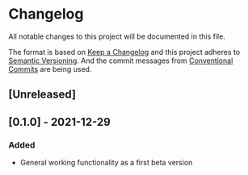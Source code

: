 # Changelog

All notable changes to this project will be documented in this file.

The format is based on [Keep a Changelog](https://keepachangelog.com/en/1.0.0/)
and this project adheres to [Semantic Versioning](https://semver.org/spec/v2.0.0.html).
And the commit messages from [Conventional Commits](https://conventionalcommits.org) are being used.

## [Unreleased]

## [0.1.0] - 2021-12-29

### Added

- General working functionality as a first beta version
